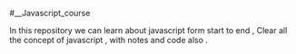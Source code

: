 #__Javascript_course

In this repository we can learn about javascript form start to end ,
Clear all the concept of javascript ,
with notes and code also .
